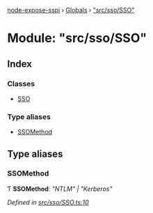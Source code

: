 [node-expose-sspi](../README.md) › [Globals](../globals.md) › ["src/sso/SSO"](_src_sso_sso_.md)

# Module: "src/sso/SSO"

## Index

### Classes

* [SSO](../classes/_src_sso_sso_.sso.md)

### Type aliases

* [SSOMethod](_src_sso_sso_.md#ssomethod)

## Type aliases

###  SSOMethod

Ƭ **SSOMethod**: *"NTLM" | "Kerberos"*

*Defined in [src/sso/SSO.ts:10](https://github.com/jlguenego/node-expose-sspi/blob/545dc2a/src/sso/SSO.ts#L10)*
